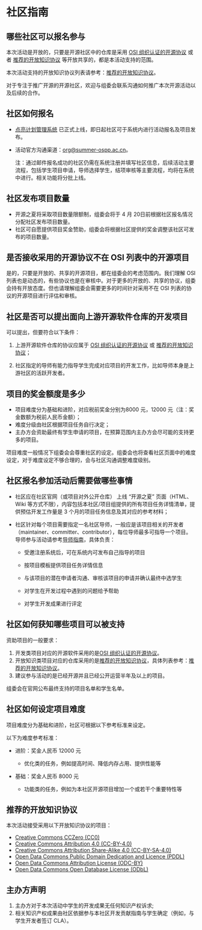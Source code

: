 # 社区指南

## 哪些社区可以报名参与

本次活动是开放的，只要是开源社区中的仓库是采用 [OSI 组织认证的开源协议](https://opensource.org/licenses) 或者 [推荐的开放知识协议](#_10) 等开放共享的，都是本活动支持的范围。

本次活动支持的开放知识协议列表请参考：[推荐的开放知识协议](#_10)。

对于专注于推广开源的开源社区，欢迎与组委会联系沟通如何推广本次开源活动以及后续的合作。



## 社区如何报名

- [点亮计划管理系统](https://portal.summer-ospp.ac.cn/summer/login) 已正式上线，即日起社区可于系统内进行活动报名及项目发布。

- 活动官方沟通渠道：org@summer-ospp.ac.cn。

  注：通过邮件报名成功的社区仍需在系统注册并填写社区信息，后续活动主要流程，包括学生项目申请，导师选择学生，结项审核等主要流程，均将在系统中进行。相关功能将分批上线。



## 社区发布项目数量

- 开源之夏将采取项目数量限额制，组委会将于 4 月 20日前根据社区报名情况分配社区发布项目数量。
- 社区可自愿提供项目奖金赞助，组委会将根据社区提供的奖金调整该社区可发布的项目数量。



## 是否接收采用的开源协议不在 OSI 列表中的开源项目

是的，只要是开放的、共享的开源项目，都在组委会的考虑范围内。我们理解 OSI 列表也是动态的，有些协议也是在审核中。对于更多的开放的、共享的协议，组委会持有开放态度。但也请理解组委会需要更多的时间针对采用不在 OSI 列表的协议的开源项目进行评估和审核。



## 社区是否可以提出面向上游开源软件仓库的开发项目

可以提出，但要符合以下条件：

1. 上游开源软件仓库的协议应属于 [OSI 组织认证的开源协议](https://opensource.org/licenses) 或 [推荐的开放知识协议](#_10)；

2. 社区指定的导师有能力指导学生完成对应项目的开发工作，比如导师本身是上游社区的活跃开发者。



## 项目的奖金额度是多少

- 项目难度分为基础和进阶，对应税前奖金分别为8000 元，12000 元（注：奖金数额为税前人民币金额）；
- 难度分级由社区根据项目任务自行决定；
- 主办方会资助最终有学生申请的项目，在预算范围内主办方会尽可能的支持更多的项目。

项目难度一般情况下组委会会尊重社区的设定。组委会也将查看社区页面中的难度设定，对于难度设定不够合理的，会与社区沟通调整难度级别。



## 社区报名参加活动后需要做哪些事情

- 社区应在社区官网（或项目对外公开仓库） 上线 “开源之夏” 页面（HTML、Wiki 等方式不限），内容包括本社区/项目组提供的所有项目任务详情清单，提供预估开发工作量是 3 个月的项目任务信息及其对应的参考材料；

- 社区针对每个项目需要指定一名社区导师，一般应是该项目相关的开发者（maintainer、committer、contributor），每位导师最多可指导一个项目。导师参与活动请参考[导师指南](mentor.md)，具体负责：

    - 受邀注册系统后，可在系统内可发布自己指导的项目

    - 按项目模板提供项目任务详情信息
    
    - 与该项目的潜在申请者沟通、审核该项目的申请并确认最终中选学生
    
    - 对学生在开发过程中遇到的问题给予帮助
    
    - 对学生开发成果进行评定



## 社区如何获知哪些项目可以被支持

资助项目的一般要求：

1. 开发类项目对应的开源软件采用的是[OSI 组织认证的开源协议](https://opensource.org/licenses)。
2. 开放知识类项目对应的仓库采用的是[推荐的开放知识协议](#推荐的开放知识协议)，具体列表参考：[推荐的开放知识协议](#_10)。
3. 建议参与活动的是已经开源并且已经公开运营半年及以上的项目。

组委会在官网公布最终支持的项目名单和学生名单。



## 社区如何设定项目难度

项目难度分为基础和进阶，社区可根据以下参考标准来设定。

以下为难度参考标准：

- 进阶：奖金人民币 12000 元
  
    - 优化类的任务，例如提高时间、降低内存占用、提供性能等
    
- 基础：奖金人民币 8000 元

    - 功能类的任务，例如为本社区开源项目增加一个或若干个重要特性等
    



## 推荐的开放知识协议

本次活动接受采用以下开放知识协议的项目：

- [Creative Commons CCZero (CC0)](https://creativecommons.org/publicdomain/zero/1.0/)
- [Creative Commons Attribution 4.0 (CC-BY-4.0)](https://creativecommons.org/licenses/by/4.0/)
- [Creative Commons Attribution Share-Alike 4.0 (CC-BY-SA-4.0)](https://creativecommons.org/licenses/by-sa/4.0/)
- [Open Data Commons Public Domain Dedication and Licence (PDDL)](https://opendatacommons.org/licenses/pddl/)
- [Open Data Commons Attribution License (ODC-BY)](https://opendatacommons.org/licenses/by/)
- [Open Data Commons Open Database License (ODbL)](https://opendatacommons.org/licenses/odbl/1-0/)



## 主办方声明

1. 主办方对于本次活动中学生的开发成果无任何知识产权诉求;
2. 相关知识产权成果由社区依据参与本社区开发贡献指南与学生确定（例如，与学生开发者签订 CLA）。

